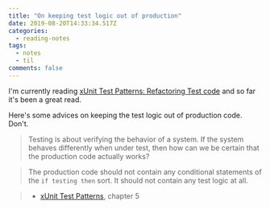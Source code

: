 ```yaml
---
title: "On keeping test logic out of production"
date: 2019-08-20T14:33:34.517Z
categories:
  - reading-notes
tags:
  - notes
  - til
comments: false
---
```

I'm currently reading [xUnit Test Patterns: Refactoring Test code][1] and so far it's been a great read.

Here's some advices on keeping the test logic out of production code. Don't.

> Testing is about verifying the behavior of a system. If the system behaves differently when under test, then how can we be certain that the production code actually works?

> The production code should not contain any conditional statements of the `if testing then` sort. It should not contain any test logic at all.

> - [xUnit Test Patterns][1], chapter 5

[1]:http://xunitpatterns.com/
